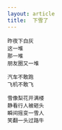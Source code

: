 ```yaml
---
layout: article
title:  下雪了
---
```


```
昨夜下白灰
这一堆
那一堆
朋友圈又一堆

汽车不敢跑
飞机不敢飞
```


```
雪像梨花开满楼
静看行人被砸头
瞬间摇变一雪人
笑翻一头过路牛
```

